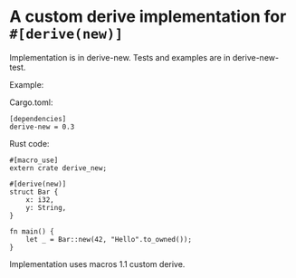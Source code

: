 # A custom derive implementation for `#[derive(new)]`

Implementation is in derive-new. Tests and examples are in derive-new-test.

Example:

Cargo.toml:

```
[dependencies]
derive-new = 0.3
```

Rust code:

```
#[macro_use]
extern crate derive_new;

#[derive(new)]
struct Bar {
    x: i32,
    y: String,
}

fn main() {
    let _ = Bar::new(42, "Hello".to_owned());
}
```

Implementation uses macros 1.1 custom derive.
